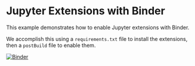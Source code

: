 # Jupyter Extensions with Binder
This example demonstrates how to enable Jupyter extensions with Binder.

We accomplish this using a `requirements.txt` file to install the extensions,
then a `postBuild` file to enable them.

[![Binder](https://beta.mybinder.org/badge.svg)](https://beta.mybinder.org/v2/gh/binder-examples/jupyter-extension/master)
